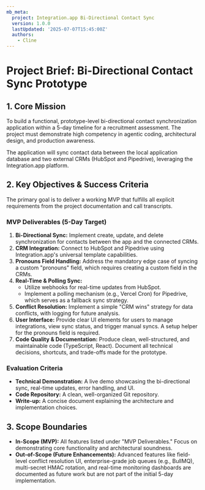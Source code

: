 ```yaml
---
mb_meta:
  project: Integration.app Bi-Directional Contact Sync
  version: 1.0.0
  lastUpdated: '2025-07-07T15:45:00Z'
  authors:
    - Cline
---
```


# Project Brief: Bi-Directional Contact Sync Prototype

## 1. Core Mission

To build a functional, prototype-level bi-directional contact synchronization application within a 5-day timeline for a recruitment assessment. The project must demonstrate high competency in agentic coding, architectural design, and production awareness.

The application will sync contact data between the local application database and two external CRMs (HubSpot and Pipedrive), leveraging the Integration.app platform.

## 2. Key Objectives & Success Criteria

The primary goal is to deliver a working MVP that fulfills all explicit requirements from the project documentation and call transcripts.

### MVP Deliverables (5-Day Target)

1.  **Bi-Directional Sync:** Implement create, update, and delete synchronization for contacts between the app and the connected CRMs.
2.  **CRM Integration:** Connect to HubSpot and Pipedrive using Integration.app's universal template capabilities.
3.  **Pronouns Field Handling:** Address the mandatory edge case of syncing a custom "pronouns" field, which requires creating a custom field in the CRMs.
4.  **Real-Time & Polling Sync:**
    *   Utilize webhooks for real-time updates from HubSpot.
    *   Implement a polling mechanism (e.g., Vercel Cron) for Pipedrive, which serves as a fallback sync strategy.
5.  **Conflict Resolution:** Implement a simple "CRM wins" strategy for data conflicts, with logging for future analysis.
6.  **User Interface:** Provide clear UI elements for users to manage integrations, view sync status, and trigger manual syncs. A setup helper for the pronouns field is required.
7.  **Code Quality & Documentation:** Produce clean, well-structured, and maintainable code (TypeScript, React). Document all technical decisions, shortcuts, and trade-offs made for the prototype.

### Evaluation Criteria

*   **Technical Demonstration:** A live demo showcasing the bi-directional sync, real-time updates, error handling, and UI.
*   **Code Repository:** A clean, well-organized Git repository.
*   **Write-up:** A concise document explaining the architecture and implementation choices.

## 3. Scope Boundaries

*   **In-Scope (MVP):** All features listed under "MVP Deliverables." Focus on demonstrating core functionality and architectural soundness.
*   **Out-of-Scope (Future Enhancements):** Advanced features like field-level conflict resolution UI, enterprise-grade job queues (e.g., BullMQ), multi-secret HMAC rotation, and real-time monitoring dashboards are documented as future work but are not part of the initial 5-day implementation.
